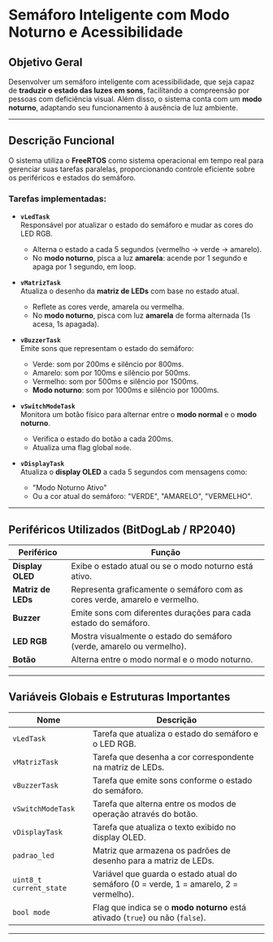 # Semáforo Inteligente com Modo Noturno e Acessibilidade

## Objetivo Geral

Desenvolver um semáforo inteligente com acessibilidade, que seja capaz de **traduzir o estado das luzes em sons**, facilitando a compreensão por pessoas com deficiência visual. Além disso, o sistema conta com um **modo noturno**, adaptando seu funcionamento à ausência de luz ambiente.

---

## Descrição Funcional

O sistema utiliza o **FreeRTOS** como sistema operacional em tempo real para gerenciar suas tarefas paralelas, proporcionando controle eficiente sobre os periféricos e estados do semáforo.

### Tarefas implementadas:

- **`vLedTask`**  
  Responsável por atualizar o estado do semáforo e mudar as cores do LED RGB.  
  - Alterna o estado a cada 5 segundos (vermelho → verde → amarelo).  
  - No **modo noturno**, pisca a luz **amarela**: acende por 1 segundo e apaga por 1 segundo, em loop.

- **`vMatrizTask`**  
  Atualiza o desenho da **matriz de LEDs** com base no estado atual.  
  - Reflete as cores verde, amarela ou vermelha.  
  - No **modo noturno**, pisca com luz **amarela** de forma alternada (1s acesa, 1s apagada).

- **`vBuzzerTask`**  
  Emite sons que representam o estado do semáforo:  
  - Verde: som por 200ms e silêncio por 800ms.  
  - Amarelo: som por 100ms e silêncio por 500ms.  
  - Vermelho: som por 500ms e silêncio por 1500ms.  
  - **Modo noturno**: som por 1000ms e silêncio por 1000ms.

- **`vSwitchModeTask`**  
  Monitora um botão físico para alternar entre o **modo normal** e o **modo noturno**.  
  - Verifica o estado do botão a cada 200ms.  
  - Atualiza uma flag global `mode`.

- **`vDisplayTask`**  
  Atualiza o **display OLED** a cada 5 segundos com mensagens como:  
  - "Modo Noturno Ativo"  
  - Ou a cor atual do semáforo: "VERDE", "AMARELO", "VERMELHO".

---

## Periféricos Utilizados (BitDogLab / RP2040)

| Periférico     | Função                                                                 |
|----------------|------------------------------------------------------------------------|
| **Display OLED**  | Exibe o estado atual ou se o modo noturno está ativo.                  |
| **Matriz de LEDs**| Representa graficamente o semáforo com as cores verde, amarelo e vermelho. |
| **Buzzer**        | Emite sons com diferentes durações para cada estado do semáforo.       |
| **LED RGB**       | Mostra visualmente o estado do semáforo (verde, amarelo ou vermelho).  |
| **Botão**         | Alterna entre o modo normal e o modo noturno.                         |

---

## Variáveis Globais e Estruturas Importantes

| Nome               | Descrição                                                                 |
|--------------------|--------------------------------------------------------------------------|
| `vLedTask`         | Tarefa que atualiza o estado do semáforo e o LED RGB.                    |
| `vMatrizTask`      | Tarefa que desenha a cor correspondente na matriz de LEDs.               |
| `vBuzzerTask`      | Tarefa que emite sons conforme o estado do semáforo.                     |
| `vSwitchModeTask`  | Tarefa que alterna entre os modos de operação através do botão.          |
| `vDisplayTask`     | Tarefa que atualiza o texto exibido no display OLED.                     |
| `padrao_led`       | Matriz que armazena os padrões de desenho para a matriz de LEDs.         |
| `uint8_t current_state` | Variável que guarda o estado atual do semáforo (0 = verde, 1 = amarelo, 2 = vermelho). |
| `bool mode`        | Flag que indica se o **modo noturno** está ativado (`true`) ou não (`false`). |

---
